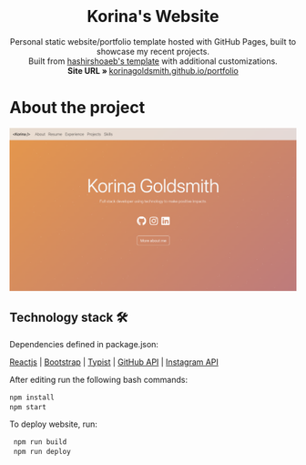 <!-- PROJECT LOGO -->
<br />
<p align="center">
  <h1 align="center">Korina's Website</h1>

  <p align="center">
    Personal static website/portfolio template hosted with GitHub Pages, built to showcase my recent projects. 
    <br />
    Built from <a href = "https://github.com/korinagoldsmith/home"> hashirshoaeb's template</a> with additional customizations.
    <br/>
    <strong>Site URL » </strong> 
    <a href="https://korinagoldsmith.github.io/portfolio">korinagoldsmith.github.io/portfolio</a>
    <br />
</p>

# About the project

[![Site preview](/public/preview.png)](https://korinagoldsmith.github.io)


## Technology stack 🛠️

Dependencies defined in package.json:

[Reactjs](https://reactjs.org/)
| [Bootstrap](https://getbootstrap.com/)
| [Typist](https://github.com/jstejada/react-typist)
| [GitHub API](https://developer.github.com/v3/repos/)
| [Instagram API](https://www.instagram.com/developer/embedding/)


After editing run the following bash commands:

   ```bash
   npm install
   npm start
   ```

To deploy website, run:

   ```bash
    npm run build
    npm run deploy
   ```